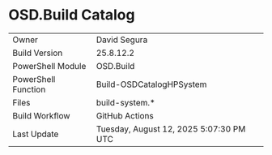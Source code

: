 ﻿# OSD.Build Catalog

| | |
|-|-|
| Owner | David Segura |
| Build Version | 25.8.12.2 |
| PowerShell Module | OSD.Build |
| PowerShell Function | Build-OSDCatalogHPSystem |
| Files | build-system.* |
| Build Workflow | GitHub Actions |
| Last Update | Tuesday, August 12, 2025 5:07:30 PM UTC |
